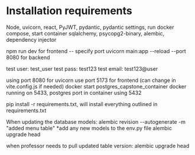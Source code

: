 # Installation requirements

Node, uvicorn, react, PyJWT, pydantic, pydantic settings, run docker compose, start container
sqlalchemy, psycopg2-binary, alembic, dependency injector

npm run dev for frontend -- specify port
uvicorn main:app --reload --port 8080 for backend


test user: test_user
test pass: test123
test email: test123@user

using port 8080 for uvicorn
use port 5173 for frontend (can change in vite.config.js if needed)
docker start postgres_capstone_container
docker running on 5433, postgres port in container using 5432

pip install -r requirements.txt, will install everything outlined in requirements.txt


When updating the database models:
alembic revision --autogenerate -m "added menu table"
*add any new models to the env.py file
alembic upgrade head


when professor needs to pull updated table version:
alembic upgrade head